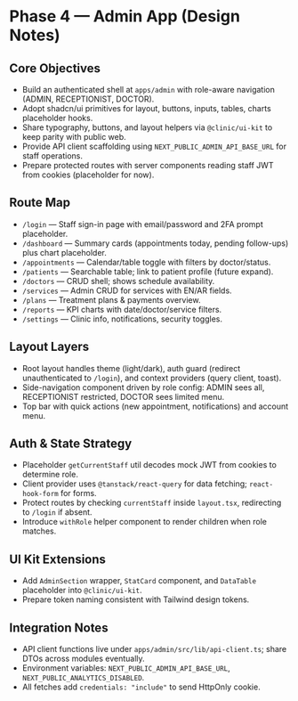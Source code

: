 # Phase 4 — Admin App (Design Notes)

## Core Objectives
- Build an authenticated shell at `apps/admin` with role-aware navigation (ADMIN, RECEPTIONIST, DOCTOR).
- Adopt shadcn/ui primitives for layout, buttons, inputs, tables, charts placeholder hooks.
- Share typography, buttons, and layout helpers via `@clinic/ui-kit` to keep parity with public web.
- Provide API client scaffolding using `NEXT_PUBLIC_ADMIN_API_BASE_URL` for staff operations.
- Prepare protected routes with server components reading staff JWT from cookies (placeholder for now).

## Route Map
- `/login` — Staff sign-in page with email/password and 2FA prompt placeholder.
- `/dashboard` — Summary cards (appointments today, pending follow-ups) plus chart placeholder.
- `/appointments` — Calendar/table toggle with filters by doctor/status.
- `/patients` — Searchable table; link to patient profile (future expand).
- `/doctors` — CRUD shell; shows schedule availability.
- `/services` — Admin CRUD for services with EN/AR fields.
- `/plans` — Treatment plans & payments overview.
- `/reports` — KPI charts with date/doctor/service filters.
- `/settings` — Clinic info, notifications, security toggles.

## Layout Layers
- Root layout handles theme (light/dark), auth guard (redirect unauthenticated to `/login`), and context providers (query client, toast).
- Side-navigation component driven by role config: ADMIN sees all, RECEPTIONIST restricted, DOCTOR sees limited menu.
- Top bar with quick actions (new appointment, notifications) and account menu.

## Auth & State Strategy
- Placeholder `getCurrentStaff` util decodes mock JWT from cookies to determine role.
- Client provider uses `@tanstack/react-query` for data fetching; `react-hook-form` for forms.
- Protect routes by checking `currentStaff` inside `layout.tsx`, redirecting to `/login` if absent.
- Introduce `withRole` helper component to render children when role matches.

## UI Kit Extensions
- Add `AdminSection` wrapper, `StatCard` component, and `DataTable` placeholder into `@clinic/ui-kit`.
- Prepare token naming consistent with Tailwind design tokens.

## Integration Notes
- API client functions live under `apps/admin/src/lib/api-client.ts`; share DTOs across modules eventually.
- Environment variables: `NEXT_PUBLIC_ADMIN_API_BASE_URL`, `NEXT_PUBLIC_ANALYTICS_DISABLED`.
- All fetches add `credentials: "include"` to send HttpOnly cookie.
